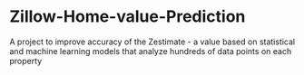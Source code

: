 # Zillow-Home-value-Prediction
A project to improve accuracy of the Zestimate - a value based on statistical and machine learning models that analyze hundreds of data points on each property
